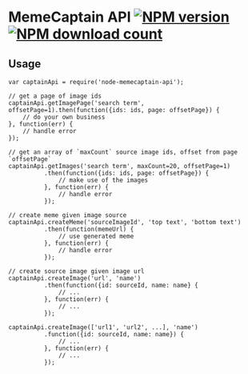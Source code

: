 # MemeCaptain API [![NPM version](https://img.shields.io/npm/v/node-memecaptain-api.svg?style=flat-square)](https://www.npmjs.com/package/node-meme-captain-api) [![NPM download count](https://img.shields.io/npm/dm/node-memecaptaion-api.svg?style=flat-square)](https://www.npmjs.com/package/node-memecaptain-api)

## Usage
```
var captainApi = require('node-memecaptain-api');

// get a page of image ids
captainApi.getImagePage('search term', offsetPage=1).then(function({ids: ids, page: offsetPage}) {
    // do your own business
}, function(err) {
    // handle error
});

// get an array of `maxCount` source image ids, offset from page `offsetPage`
captainApi.getImages('search term', maxCount=20, offsetPage=1)
          .then(function({ids: ids, page: offsetPage}) {
              // make use of the images
          }, function(err) {
              // handle error
          });

// create meme given image source
captainApi.createMeme('sourceImageId', 'top text', 'bottom text')
          .then(function(memeUrl) {
              // use generated meme
          }, function(err) {
              // handle error
          });

// create source image given image url
captainApi.createImage('url', 'name')
          .then(function({id: sourceId, name: name} {
              // ...
          }, function(err) {
              // ...
          }); 

captainApi.createImage(['url1', 'url2', ...], 'name')
          .function({id: sourceId, name: name}) {
              // ...
          }, function(err) {
              // ...
          });
```
